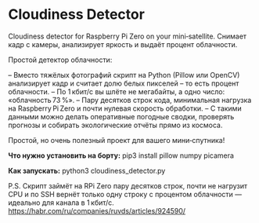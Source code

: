 # Cloudiness Detector
Cloudiness detector for Raspberry Pi Zero on your mini‑satellite. 
Снимает кадр с камеры, анализирует яркость и выдаёт процент облачности.

Простой детектор облачности:

– Вместо тяжёлых фотографий скрипт на Python (Pillow или OpenCV) анализирует кадр и считает долю белых пикселей – то есть процент облачности.
– По 1 кбит/с вы шлёте не мегабайты, а одно число: «облачность 73 %».
– Пару десятков строк кода, минимальная нагрузка на Raspberry Pi Zero и почти нулевая скорость обработки.
– С такими данными можно делать оперативные погодные сводки, проверять прогнозы и собирать экологические отчёты прямо из космоса.

Простой, но очень полезный проект для вашего мини‑спутника!

**Что нужно установить на борту:**
pip3 install pillow numpy picamera

**Как запускать:**
python3 cloudiness_detector.py


P.S. Скрипт займёт на RPi Zero пару десятков строк, почти не нагрузит CPU и по SSH вернёт только одну строку с процентом облачности — идеально для канала в 1 кбит/с.
https://habr.com/ru/companies/ruvds/articles/924590/
